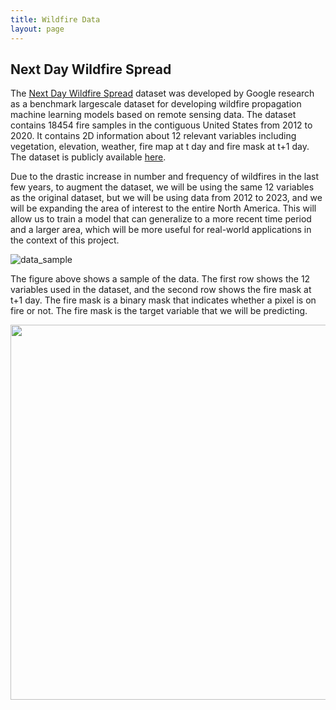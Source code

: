 ```yaml
---
title: Wildfire Data
layout: page
---
```


Next Day Wildfire Spread
------------------------

The [Next Day Wildfire Spread](https://github.com/google-research/google-research/tree/master/simulation_research/next_day_wildfire_spread) dataset was developed by Google research as a benchmark largescale dataset for developing wildfire propagation machine learning models based on remote sensing data. The dataset contains 18454 fire samples in the contiguous United States from 2012 to 2020. It contains 2D information about 12 relevant variables including vegetation, elevation, weather, fire map at t day and fire mask at t+1 day. The dataset is publicly available [here](https://www.kaggle.com/datasets/fantineh/next-day-wildfire-spread).

Due to the drastic increase in number and frequency of wildfires in the last few years, to augment the dataset, we will be using the same 12 variables as the original dataset, but we will be using data from 2012 to 2023, and we will be expanding the area of interest to the entire North America. This will allow us to train a model that can generalize to a more recent time period and a larger area, which will be more useful for real-world applications in the context of this project.


![data_sample](images/data_plot3.png)

The figure above shows a sample of the data. The first row shows the 12 variables used in the dataset, and the second row shows the fire mask at t+1 day. The fire mask is a binary mask that indicates whether a pixel is on fire or not. The fire mask is the target variable that we will be predicting.

<img src="images/table2_data_comparison.png" width=600>